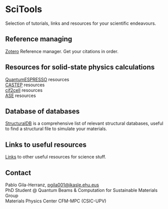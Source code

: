 # SciTools

Selection of tutorials, links and resources for your scientific endeavours.    

## Reference managing
[Zotero](Zotero.md) Reference manager. Get your citations in order.  

## Resources for solid-state physics calculations
[QuantumESPRESSO](QuantumESPRESSO.md) resources  
[CASTEP](CASTEP.md) resources  
[cif2cell](cif2cell.md) resources  
[ASE](ASE.md) resources  

## Database of databases
[StructuralDB](StructuralDB.md) is a comprehensive list of relevant structural databases, useful to find a structural file to simulate your materials.  

## Links to useful resources
[Links](Links.md) to other useful resources for science stuff.  

## Contact
Pablo Gila-Herranz, pgila001@ikasle.ehu.eus  
PhD Student @ Quantum Beams & Computation for Sustainable Materials Group  
Materials Physics Center CFM-MPC (CSIC-UPV)  

